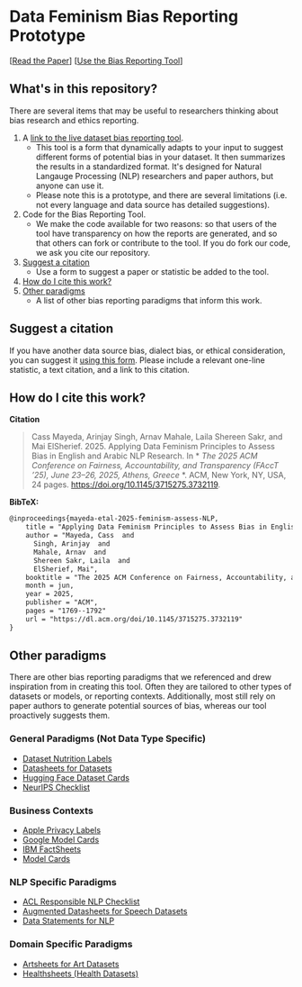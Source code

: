# Data Feminism Bias Reporting Prototype

[[Read the Paper](https://dl.acm.org/doi/10.1145/3715275.3732119)] [[Use the Bias Reporting Tool](https://computing-for-social-good-csg.github.io/feminist_data/)]

## What's in this repository? 
There are several items that may be useful to researchers thinking about bias research and ethics reporting. 
1. A [link to the live dataset bias reporting tool](https://computing-for-social-good-csg.github.io/feminist_data/).
   - This tool is a form that dynamically adapts to your input to suggest different forms of potential bias in your dataset. It then summarizes the results in a standardized format. It's designed for Natural Langauge Processing (NLP) researchers and paper authors, but anyone can use it. 
   - Please note this is a prototype, and there are several limitations (i.e. not every language and data source has detailed suggestions).
2. Code for the Bias Reporting Tool.
   - We make the code available for two reasons: so that users of the tool have transparency on how the reports are generated, and so that others can fork or contribute to the tool. If you do fork our code, we ask you cite our repository.
3. [Suggest a citation](#suggest-a-citation)
   - Use a form to suggest a paper or statistic be added to the tool.  
4. [How do I cite this work?](#how-do-i-cite-this-work)
5. [Other paradigms](#other-paradigms) 
   - A list of other bias reporting paradigms that inform this work.
  
## Suggest a citation 
If you have another data source bias, dialect bias, or ethical consideration, you can suggest it [using this form](https://forms.gle/HE3HAQCotgwe11JA7). Please include a relevant one-line statistic, a text citation, and a link to this citation.  

## How do I cite this work? 
**Citation**
> Cass Mayeda, Arinjay Singh, Arnav Mahale, Laila Shereen Sakr, and Mai ElSherief. 2025. Applying Data Feminism Principles to Assess Bias in English and Arabic NLP Research. In * *The 2025 ACM Conference on Fairness, Accountability, and Transparency (FAccT ’25), June 23–26, 2025, Athens, Greece* *. ACM, New York, NY, USA, 24 pages. https://doi.org/10.1145/3715275.3732119.

**BibTeX:**
```tex
@inproceedings{mayeda-etal-2025-feminism-assess-NLP,
    title = "Applying Data Feminism Principles to Assess Bias in English and Arabic NLP Research",
    author = "Mayeda, Cass  and
      Singh, Arinjay  and
      Mahale, Arnav  and
      Shereen Sakr, Laila  and
      ElSherief, Mai",
    booktitle = "The 2025 ACM Conference on Fairness, Accountability, and Transparency",
    month = jun,
    year = 2025,
    publisher = "ACM",
    pages = "1769--1792"
    url = "https://dl.acm.org/doi/10.1145/3715275.3732119"
}
```
## Other paradigms 
There are other bias reporting paradigms that we referenced and drew inspiration from in creating this tool. Often they are tailored to other types of datasets or models, or reporting contexts. Additionally, most still rely on paper authors to generate potential sources of bias, whereas our tool proactively suggests them.
### General Paradigms (Not Data Type Specific)
- [Dataset Nutrition Labels](https://labelmaker.datanutrition.org/) 
- [Datasheets for Datasets](https://dl.acm.org/doi/10.1145/3458723)
- [Hugging Face Dataset Cards](https://huggingface.co/docs/hub/en/datasets-cards)
- [NeurIPS Checklist](https://neurips.cc/Conferences/2021/PaperInformation/PaperChecklist)
### Business Contexts
- [Apple Privacy Labels](https://www.apple.com/privacy/)
- [Google Model Cards](https://modelcards.withgoogle.com/)
- [IBM FactSheets](https://ieeexplore.ieee.org/document/8843893)
- [Model Cards](https://modelcards.withgoogle.com/)
### NLP Specific Paradigms
- [ACL Responsible NLP Checklist](https://aclrollingreview.org/responsibleNLPresearch/)
- [Augmented Datasheets for Speech Datasets](https://dl.acm.org/doi/10.1145/3593013.3594049)
- [Data Statements for NLP](https://direct.mit.edu/tacl/article/doi/10.1162/tacl_a_00041/43452/Data-Statements-for-Natural-Language-Processing) 
### Domain Specific Paradigms
- [Artsheets for Art Datasets](https://datasets-benchmarks-proceedings.neurips.cc/paper_files/paper/2021/hash/9b8619251a19057cff70779273e95aa6-Abstract-round2.html) 
- [Healthsheets (Health Datasets)](https://dl.acm.org/doi/10.1145/3531146.3533239)
